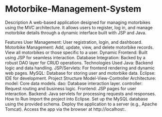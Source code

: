 # Motorbike-Management-System
Description
A web-based application designed for managing motorbikes using the MVC architecture. It allows users to register, log in, and manage motorbike details through a dynamic interface built with JSP and Java.

Features
User Management: User registration, login, and dashboard.
Motorbike Management:
Add, update, view, and delete motorbike records.
View all motorbikes or those specific to a user.
Dynamic Frontend: Built using JSP for seamless interaction.
Database Integration: Backed by a robust DAO layer for CRUD operations.
Technologies Used
Java: Backend logic and data handling.
JSP/Servlets: For frontend rendering and dynamic web pages.
MySQL: Database for storing user and motorbike data.
Eclipse: IDE for development.
Project Structure
Model-View-Controller Architecture:
model: Core data models.
dao: Database interaction layer.
controller: Request routing and business logic.
Frontend: JSP pages for user interaction.
Backend: Java servlets for processing requests and responses.
How to Run
Import the project into Eclipse.
Set up the MySQL database using the provided schema.
Deploy the application to a server (e.g., Apache Tomcat).
Access the app via the browser at http://localhost:<port>.
